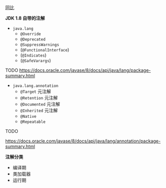 [同比](../AOP/README.md)

**JDK 1.8 自带的注解**

* `java.lang`
    * `@Override`
    * `@Deprecated`
    * `@SuppressWarnings`
    * (`@FunctionalInterface`)
    * (`@Indicates`)
    * (`@SafeVarargs`)


TODO
https://docs.oracle.com/javase/8/docs/api/java/lang/package-summary.html

* `java.lang.annotation`
    * `@Target`  元注解
    * `@Retention`  元注解
    * `@Documented`  元注解
    * `@Inherited`  元注解
    * `@Native`
    * `@Repeatable`

TODO

https://docs.oracle.com/javase/8/docs/api/java/lang/annotation/package-summary.html

**注解分类**

* 编译期
* 类加载器
* 运行期
